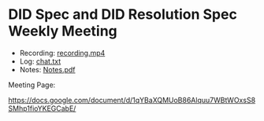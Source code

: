 # DID Spec and DID Resolution Spec Weekly Meeting

* Recording: [recording.mp4](recording.mp4)
* Log: [chat.txt](chat.txt)
* Notes: [Notes.pdf](Notes.pdf)

Meeting Page:

https://docs.google.com/document/d/1qYBaXQMUoB86Alquu7WBtWOxsS8SMhp1fioYKEGCabE/

